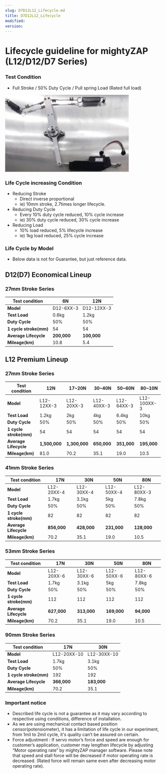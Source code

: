 ```yaml
---
slug: D7D12L12_Lifecycle.md
title: D7D12L12_Lifecycle
modified: 
version:
---
```

# Lifecycle guideline for mightyZAP (L12/D12/D7 Series)
### Test Condition
- Full Stroke / 50% Duty Cycle / Pull spring Load (Rated full load)
  
<img src="./img/lifecycle.png" alt="lifecycle" width="400" />

### Life Cycle increasing Condition
 - Reducing Stroke
	 - Direct inverse proportional 
	 - ie) 10mm stroke, 2.7times longer lifecycle.
 - Reducing Duty Cycle 
	 - Every 10% duty cycle reduced, 10% cycle increase
	 - ie) 30% duty cycle reduced, 30% cycle increase
 - Reducing Load
	 - 10% load reduced, 5% lifecycle increase
	 - ie) 1kg load reduced, 25% cycle increase

### Life Cycle by Model
- Below data is not for Guarantee, but just reference data.

## D12(D7) Economical Lineup
### 27mm Stroke Series
| Test condition         | 6N          | 12N         |
| ---------------------- | ----------- | ----------- |
| **Model**              | D12-6XX-3   | D12-12XX-3  |
| **Test Load**          | 0.6kg       | 1.2kg       |
| **Duty Cycle**         | 50%         | 50%         |
| **1 cycle stroke(mm)** | 54          | 54          |
| **Average Lifecycle**  | **200,000** | **100,000** |
| **Mileage(km)**        | 10.8        | 5.4         |

## L12 Premium Lineup
### 27mm Stroke Series
| Test condition         | 12N           | 17~20N        | 30~40N      | 50~60N      | 80~10N      |
| ---------------------- | ------------- | ------------- | ----------- | ----------- | ----------- |
| **Model**              | L12-12XX-3    | L12-20XX-3    | L12-40XX-3  | L12-64XX-3  | L12-100XX-3 |
| **Test Load**          | 1.2kg         | 2kg           | 4kg         | 6.4kg       | 10kg        |
| **Duty Cycle**         | 50%           | 50%           | 50%         | 50%         | 50%         |
| **1 cycle stroke(mm)** | 54            | 54            | 54          | 54          | 54          |
| **Average Lifecycle**  | **1,500,000** | **1,300,000** | **650,000** | **351,000** | **195,000** |
| **Mileage(km)**        | 81.0          | 70.2          | 35.1        | 19.0        | 10.5        |
### 41mm Stroke Series
| Test condition         | 17N         | 30N         | 50N         | 80N         |
| ---------------------- | ----------- | ----------- | ----------- | ----------- |
| **Model**              | L12-20XX-4  | L12-30XX-4  | L12-50XX-4  | L12-80XX-3  |
| **Test Load**          | 1.7kg       | 3.1kg       | 5kg         | 7.8kg       |
| **Duty Cycle**         | 50%         | 50%         | 50%         | 50%         |
| **1 cycle stroke(mm)** | 82          | 82          | 82          | 82          |
| **Average Lifecycle**  | **856,000** | **428,000** | **231,000** | **128,000** |
| **Mileage(km)**        | 70.2        | 35.1        | 19.0        | 10.5        |
### 53mm Stroke Series
| Test condition         | 17N         | 30N         | 50N         | 80N        |
| ---------------------- | ----------- | ----------- | ----------- | ---------- |
| **Model**              | L12-20XX-6  | L12-30XX-6  | L12-50XX-6  | L12-80XX-6 |
| **Test Load**          | 1.7kg       | 3.1kg       | 5kg         | 7.8kg      |
| **Duty Cycle**         | 50%         | 50%         | 50%         | 50%        |
| **1 cycle stroke(mm)** | 112         | 112         | 112         | 112        |
| **Average Lifecycle**  | **627,000** | **313,000** | **169,000** | **94,000** |
| **Mileage(km)**        | 70.2        | 35.1        | 19.0        | 10.5       |
### 90mm Stroke Series
| Test condition         | 17N         | 30N         |
| ---------------------- | ----------- | ----------- |
| **Model**              | L12-20XX-10 | L12-30XX-10 |
| **Test Load**          | 1.7kg       | 3.1kg       |
| **Duty Cycle**         | 50%         | 50%         |
| **1 cycle stroke(mm)** | 192         | 192         |
| **Average Lifecycle**  | **366,000** | **183,000** |
| **Mileage(km)**        | 70.2        | 35.1        |
### Important notice
- Described life cycle is not a guarantee as it may vary according to respective using conditions, difference of installation.
- As we are using mechanical contact based position censor(potensiometer), it has a limitation of life cycle in our experiment, from 1mil to 2mil cycle, it's quality can’t be assured on certain.
- Force adjustment : If servo motor’s force and speed are enough for customer’s application, customer may lengthen lifecycle by adjusting “Motor operating rate” by mightyZAP manager software. Please note that speed and stall force will be decreased if motor operating rate is decreased. (Rated force will remain same even after decreasing motor operating rate).